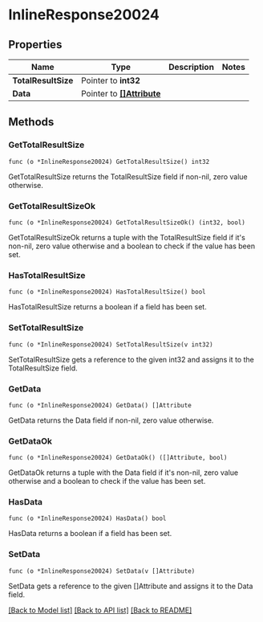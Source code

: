 # InlineResponse20024

## Properties

Name | Type | Description | Notes
------------ | ------------- | ------------- | -------------
**TotalResultSize** | Pointer to **int32** |  | 
**Data** | Pointer to [**[]Attribute**](Attribute.md) |  | 

## Methods

### GetTotalResultSize

`func (o *InlineResponse20024) GetTotalResultSize() int32`

GetTotalResultSize returns the TotalResultSize field if non-nil, zero value otherwise.

### GetTotalResultSizeOk

`func (o *InlineResponse20024) GetTotalResultSizeOk() (int32, bool)`

GetTotalResultSizeOk returns a tuple with the TotalResultSize field if it's non-nil, zero value otherwise
and a boolean to check if the value has been set.

### HasTotalResultSize

`func (o *InlineResponse20024) HasTotalResultSize() bool`

HasTotalResultSize returns a boolean if a field has been set.

### SetTotalResultSize

`func (o *InlineResponse20024) SetTotalResultSize(v int32)`

SetTotalResultSize gets a reference to the given int32 and assigns it to the TotalResultSize field.

### GetData

`func (o *InlineResponse20024) GetData() []Attribute`

GetData returns the Data field if non-nil, zero value otherwise.

### GetDataOk

`func (o *InlineResponse20024) GetDataOk() ([]Attribute, bool)`

GetDataOk returns a tuple with the Data field if it's non-nil, zero value otherwise
and a boolean to check if the value has been set.

### HasData

`func (o *InlineResponse20024) HasData() bool`

HasData returns a boolean if a field has been set.

### SetData

`func (o *InlineResponse20024) SetData(v []Attribute)`

SetData gets a reference to the given []Attribute and assigns it to the Data field.


[[Back to Model list]](../README.md#documentation-for-models) [[Back to API list]](../README.md#documentation-for-api-endpoints) [[Back to README]](../README.md)


